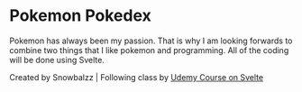 # Pokemon Pokedex

Pokemon has always been my passion. That is why I am looking forwards to combine two things that I like pokemon and programming.
All of the coding will be done using Svelte.

Created by Snowbalzz | Following class by [Udemy Course on Svelte](https://www.udemy.com/course/svelte-firebase/)
